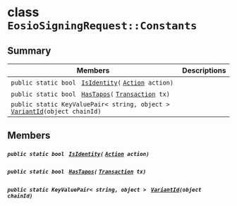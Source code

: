 # class `EosioSigningRequest::Constants` 

## Summary

 Members                                | Descriptions                                
----------------------------------------|---------------------------------------------
`public static bool ` [`IsIdentity`](#class_eosio_signing_request_1_1_constants_1a1ffa929390cc3808305c1818e1a93b57)`(` [`Action`](EosSharp--Core--Api--v1--Action.md)` action)` | 
`public static bool ` [`HasTapos`](#class_eosio_signing_request_1_1_constants_1a27b46a905a4321f1a7a957167d82edd7)`(` [`Transaction`](EosSharp--Core--Api--v1--Transaction.md)` tx)` | 
`public static KeyValuePair< string, object > ` [`VariantId`](#class_eosio_signing_request_1_1_constants_1a456133560d18d3e4eb595aa2f07d1876)`(object chainId)` | 

## Members

##### `public static bool ` [`IsIdentity`](#class_eosio_signing_request_1_1_constants_1a1ffa929390cc3808305c1818e1a93b57)`(` [`Action`](EosSharp--Core--Api--v1--Action.md)` action)` 

##### `public static bool ` [`HasTapos`](#class_eosio_signing_request_1_1_constants_1a27b46a905a4321f1a7a957167d82edd7)`(` [`Transaction`](EosSharp--Core--Api--v1--Transaction.md)` tx)` 

##### `public static KeyValuePair< string, object > ` [`VariantId`](#class_eosio_signing_request_1_1_constants_1a456133560d18d3e4eb595aa2f07d1876)`(object chainId)` 

